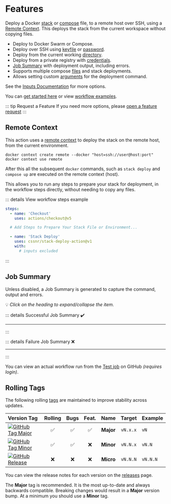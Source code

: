 # Features

Deploy a Docker [stack](https://docs.docker.com/reference/cli/docker/stack/deploy/) or [compose](https://docs.docker.com/reference/cli/docker/compose/up/) file, to a remote host over SSH,
using a [Remote Context](#remote-context). This deploys the stack from the current workspace without copying files.

- Deploy to Docker Swarm or Compose.
- Deploy over SSH using [keyfile](../docs/inputs.md#ssh_key) or [password](../docs/inputs.md#pass).
- Deploy from the current working [directory](#remote-context).
- Deploy from a private registry with [credentials](../docs/inputs.md#registry_user).
- [Job Summary](#job-summary) with deployment output, including errors.
- Supports multiple compose [files](../docs/inputs.md#file) and stack deployments.
- Allows setting custom [arguments](../docs/inputs.md#args) for the deployment command.

See the [Inputs Documentation](../docs/inputs.md) for more options.

You can [get started here](get-started.md) or view [workflow examples](examples.md).

::: tip Request a Feature
If you need more options, please [open a feature request](https://github.com/cssnr/stack-deploy-action/discussions/categories/feature-requests)
:::

## Remote Context

This action uses a [remote context](https://docs.docker.com/engine/manage-resources/contexts/)
to deploy the stack on the remote host, from the current environment.

```shell
docker context create remote --docker "host=ssh://user@host:port"
docker context use remote
```

After this all the subsequent `docker` commands, such as `stack deploy` and `compose up` are executed on the remote context (host).

This allows you to run any steps to prepare your stack for deployment, in the workflow steps directly, without needing to copy any files.

::: details View workflow steps example

```yaml
steps:
  - name: 'Checkout'
    uses: actions/checkout@v5

  # Add Steps to Prepare Your Stack File or Environment...

  - name: 'Stack Deploy'
    uses: cssnr/stack-deploy-action@v1
    with:
      # inputs excluded
```

:::

## Job Summary

Unless disabled, a Job Summary is generated to capture the command, output and errors.

💡 _Click on the heading to expand/collapse the item._

::: details Successful Job Summary ✔️

---

<!--@include: ./include/summary-success.md-->

:::

::: details Failure Job Summary ❌

---

<!--@include: ./include/summary-failed.md-->

:::

You can view an actual workflow run from the [Test job](https://github.com/cssnr/stack-deploy-action/actions/workflows/test.yaml) on GitHub _(requires login)_.

## Rolling Tags

The following rolling [tags](https://github.com/cssnr/stack-deploy-action/tags) are maintained to improve stability across updates.

| Version&nbsp;Tag                                                                                                                                                                                                       | Rolling | Bugs | Feat. |   Name    |  Target  | Example  |
| :--------------------------------------------------------------------------------------------------------------------------------------------------------------------------------------------------------------------- | :-----: | :--: | :---: | :-------: | :------: | :------- |
| [![GitHub Tag Major](https://img.shields.io/github/v/tag/cssnr/stack-deploy-action?sort=semver&filter=!v*.*&style=for-the-badge&label=%20&color=44cc10)](https://github.com/cssnr/stack-deploy-action/releases/latest) |   ✅    |  ✅  |  ✅   | **Major** | `vN.x.x` | `vN`     |
| [![GitHub Tag Minor](https://img.shields.io/github/v/tag/cssnr/stack-deploy-action?sort=semver&filter=!v*.*.*&style=for-the-badge&label=%20&color=blue)](https://github.com/cssnr/stack-deploy-action/releases/latest) |   ✅    |  ✅  |  ❌   | **Minor** | `vN.N.x` | `vN.N`   |
| [![GitHub Release](https://img.shields.io/github/v/release/cssnr/stack-deploy-action?style=for-the-badge&label=%20&color=red)](https://github.com/cssnr/stack-deploy-action/releases/latest)                           |   ❌    |  ❌  |  ❌   | **Micro** | `vN.N.N` | `vN.N.N` |

You can view the release notes for each version on the [releases](https://github.com/cssnr/stack-deploy-action/releases) page.

The **Major** tag is recommended. It is the most up-to-date and always backwards compatible.
Breaking changes would result in a **Major** version bump. At a minimum you should use a **Minor** tag.
